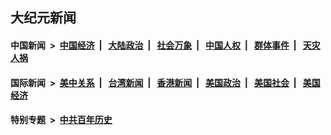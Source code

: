 ## 大纪元新闻

#### 中国新闻 &nbsp;>&nbsp; [中国经济](indexes/ncid283/README.md?06141645) &nbsp;| &nbsp; [大陆政治](indexes/ncid277/README.md?06141645) &nbsp;| &nbsp; [社会万象](indexes/ncid282/README.md?06141645) &nbsp;| &nbsp; [中国人权](indexes/ncid278/README.md?06141645) &nbsp;| &nbsp; [群体事件](indexes/ncid279/README.md?06141645) &nbsp;| &nbsp; [天灾人祸](indexes/ncid280/README.md?06141645)

#### 国际新闻 &nbsp;>&nbsp; [美中关系](indexes/nf1412576/README.md?06141645) &nbsp;| &nbsp; [台湾新闻](indexes/ncid1349361/README.md?06141645) &nbsp;| &nbsp; [香港新闻](indexes/ncid1349362/README.md?06141645) &nbsp;| &nbsp; [美国政治](indexes/ncid1078159/README.md?06141645) &nbsp;| &nbsp; [美国社会](indexes/ncid1078160/README.md?06141645) &nbsp;| &nbsp; [美国经济](indexes/ncid1078158/README.md?06141645)

#### 特别专题 &nbsp;>&nbsp; [中共百年历史](https://github.com/epoch-news/epoch-special/blob/master/README.md?06141645)  
